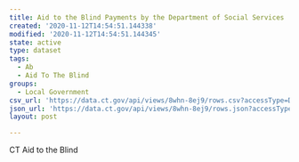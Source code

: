 ```yaml
---
title: Aid to the Blind Payments by the Department of Social Services
created: '2020-11-12T14:54:51.144338'
modified: '2020-11-12T14:54:51.144345'
state: active
type: dataset
tags:
  - Ab
  - Aid To The Blind
groups:
  - Local Government
csv_url: 'https://data.ct.gov/api/views/8whn-8ej9/rows.csv?accessType=DOWNLOAD'
json_url: 'https://data.ct.gov/api/views/8whn-8ej9/rows.json?accessType=DOWNLOAD'
layout: post

---
```

CT Aid to the Blind
